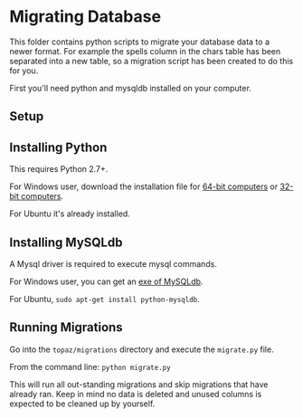 Migrating Database
========================

This folder contains python scripts to migrate your database data to a newer
format. For example the spells column in the chars table has been separated
into a new table, so a migration script has been created to do this for you.

First you'll need python and mysqldb installed on your computer.

## Setup

## Installing Python

This requires Python 2.7+.

For Windows user, download the installation file for [64-bit computers](https://www.python.org/ftp/python/2.7.10/python-2.7.10.amd64.msi) or [32-bit computers](https://www.python.org/ftp/python/2.7.10/python-2.7.10.msi).

For Ubuntu it's already installed.


## Installing MySQLdb

A Mysql driver is required to execute mysql commands.

For Windows user, you can get an [exe of MySQLdb](http://sourceforge.net/project/showfiles.php?group_id=22307).

For Ubuntu, `sudo apt-get install python-mysqldb`.


## Running Migrations

Go into the `topaz/migrations` directory and execute the `migrate.py` file.

From the command line: `python migrate.py`

This will run all out-standing migrations and skip migrations that have already
ran. Keep in mind no data is deleted and unused columns is expected to be
cleaned up by yourself.
